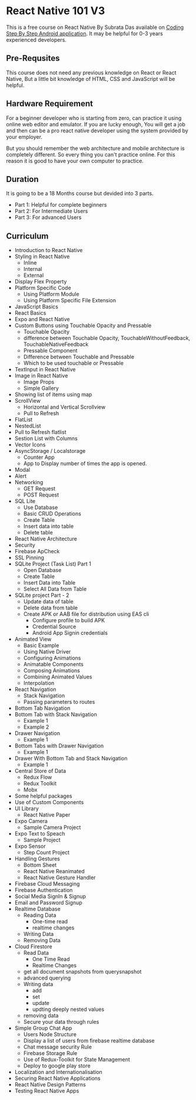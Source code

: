 # React Native 101 V3

This is a free course on React Native By Subrata Das available on [Coding Step By Step Android application](https://play.google.com/store/apps/details?id=in.ttrc.codingstepbystep). It may be helpful for 0-3 years experienced developers.

## Pre-Requsites

This course does not need any previous knowledge on React or React Native, But a little bit knowledge of HTML, CSS and JavaScript will be helpful.

## Hardware Requirement

For a beginner developer who is starting from zero, can practice it using online web editor and emulator. If you are lucky enough, You will get a job and then can be a pro react native developer using the system provided by your employer.

But you should remember the web architecture and mobile architecture is completely different. So every thing you can't practice online. For this reason it is good to have your own computer to practice.

## Duration

It is going to be a 18 Months course but devided into 3 parts.

- Part 1: Helpful for complete beginners
- Part 2: For Intermediate Users
- Part 3: For advanced Users

## Curriculum


- Introduction to React Native
- Styling in React Native
  - Inline
  - Internal
  - External
- Display Flex Property
- Platform Specific Code
  - Using Platform Module
  - Using Platform Specific File Extension
- JavaScript Basics
- React Basics
- Expo and React Native
- Custom Buttons using Touchable Opacity and Pressable
  - Touchable Opacity
  - difference between Touchable Opacity, TouchableWithoutFeedback, TouchableNativeFeedback
  - Pressable Component
  - Difference between Touchable and Pressable
  - Which to be used touchable or Pressable
- TextInput in React Native
- Image in React Native
  - Image Props
  - Simple Gallery
- Showing list of items using map
- ScrollView
  - Horizontal and Vertical Scrollview
  - Pull to Refresh
- FlatList
- NestedList
- Pull to Refresh flatlist
- Sestion List with Columns
- Vector Icons
- AsyncStorage / Localstorage
  - Counter App
  - App to Display number of times the app is opened.
- Modal
- Alert
- Networking
  - GET Request
  - POST Request
- SQL Lite
  - Use Database
  - Basic CRUD Operations
  - Create Table
  - Insert data into table
  - Delete table
- React Native Architecture
- Security
- Firebase ApCheck
- SSL Pinning
- SQLite Project (Task List) Part 1
  - Open Database
  - Create Table
  - Insert Data into Table
  - Select All Data from Table
- SQLite project Part - 2
  - Update data of table
  - Delete data from table
  - Create APK or AAB file for distribution using EAS cli
    - Configure profile to build APK
    - Credential Source
    - Android App Signin credentials
- Animated View
  - Basic Example
  - Using Native Driver
  - Configuring Animations
  - Animatable Components
  - Composing Animations
  - Combining Animated Values
  - Interpolation
- React Navigation
  - Stack Navigation
  - Passing parameters to routes
- Bottom Tab Navigation
- Bottom Tab with Stack Navigation
  - Example 1
  - Example 2
- Drawer Navigation
  - Example 1
- Bottom Tabs with Drawer Navigation
  - Example 1
- Drawer With Bottom Tab and Stack Navigation
  - Example 1
- Central Store of Data
  - Redux Flow 
  - Redux Toolkit
  - Mobx
- Some helpful packages
- Use of Custom Components
- UI Library
  - React Native Paper
- Expo Camera
  - Sample Camera Project
- Expo Text to Speach
  - Sample Project
- Expo Sensor
  - Step Count Project
- Handling Gestures
  - Bottom Sheet
  - React Native Reanimated
  - React Native Gesture Handler
- Firebase Cloud Messaging
- Firebase Authentication
- Social Media SignIn & Signup
- Email and Password Signup
- Realtime Database
  - Reading Data
    - One-time read
    - realtime changes
  - Writing Data
  - Removing Data
- Cloud Firestore
  - Read Data
    - One Time Read
    - Realtime Changes
  - get all document snapshots from querysnapshot
  - advanced querying
  - Writing data
    - add
    - set
    - update
    - updting deeply nested values
  - removing data              
  - Secure your data through rules
- Simple Group Chat App
  - Users Node Structure
  - Display a list of users from firebase realtime database
  - Chat message security Rule
  - Firebase Storage Rule
  - Use of Redux-Toolkit for State Management
  - Deploy to google play store
- Localization and Internationalisation
- Securing React Native Applications
- React Native Design Patterns
- Testing React Native Apps





